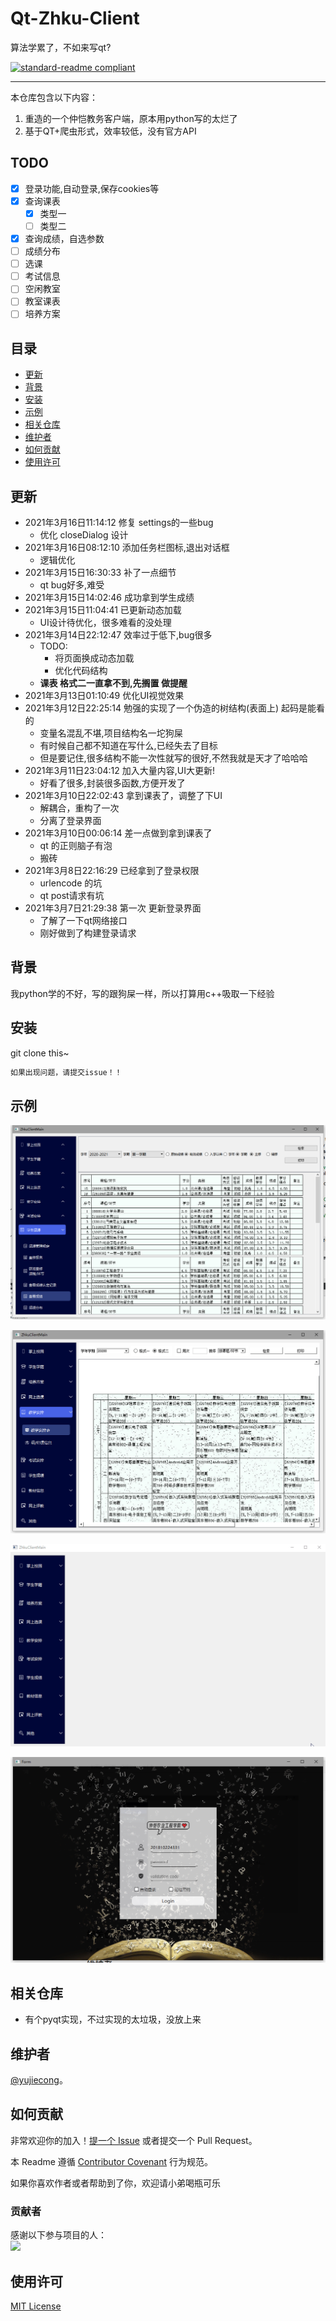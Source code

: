 # Qt-Zhku-Client

算法学累了，不如来写qt?

[![standard-readme compliant](https://img.shields.io/badge/readme%20style-standard-brightgreen.svg?style=flat-square)](.)

***

本仓库包含以下内容：

1. 重造的一个仲恺教务客户端，原本用python写的太烂了
2. 基于QT+爬虫形式，效率较低，没有官方API

## TODO

- [x] 登录功能,自动登录,保存cookies等
- [x] 查询课表
    - [x] 类型一
    - [ ] 类型二
- [x] 查询成绩，自选参数
- [ ] 成绩分布
- [ ] 选课
- [ ] 考试信息
- [ ] 空闲教室
- [ ] 教室课表
- [ ] 培养方案

## 目录

- [更新](#更新)
- [背景](#背景)
- [安装](#安装)
- [示例](#示例)
- [相关仓库](#相关仓库)
- [维护者](#维护者)
- [如何贡献](#如何贡献) 
- [使用许可](#使用许可)

## 更新
- 2021年3月16日11:14:12 修复 settings的一些bug
    - 优化 closeDialog 设计
- 2021年3月16日08:12:10 添加任务栏图标,退出对话框
    - 逻辑优化
- 2021年3月15日16:30:33 补了一点细节
    - qt bug好多,难受
- 2021年3月15日14:02:46 成功拿到学生成绩
- 2021年3月15日11:04:41 已更新动态加载
    - UI设计待优化，很多难看的没处理
- 2021年3月14日22:12:47 效率过于低下,bug很多
    - TODO:
        - 将页面换成动态加载
        - 优化代码结构
    - **课表 格式二一直拿不到,先搁置 做提醒**
- 2021年3月13日01:10:49 优化UI视觉效果
- 2021年3月12日22:25:14 勉强的实现了一个伪造的树结构(表面上) 起码是能看的
    - 变量名混乱不堪,项目结构名一坨狗屎
    - 有时候自己都不知道在写什么,已经失去了目标
    - 但是要记住,很多结构不能一次性就写的很好,不然我就是天才了哈哈哈
- 2021年3月11日23:04:12 加入大量内容,UI大更新!
    - 好看了很多,封装很多函数,方便开发了
- 2021年3月10日22:02:43 拿到课表了，调整了下UI
    - 解耦合，重构了一次
    - 分离了登录界面
- 2021年3月10日00:06:14 差一点做到拿到课表了
    - qt 的正则脑子有泡
    - 搬砖
- 2021年3月8日22:16:29 已经拿到了登录权限
    - urlencode 的坑
    - qt post请求有坑
- 2021年3月7日21:29:38 第一次 更新登录界面
    - 了解了一下qt网络接口
    - 刚好做到了构建登录请求

## 背景

我python学的不好，写的跟狗屎一样，所以打算用c++吸取一下经验

## 安装

git clone this~

```sh
如果出现问题，请提交issue！！
```

## 示例

![1615788163233](README.assets/1615788163233.png)

![1615728848770](README.assets/1615728848770.png)

![ggg](README.assets/ggg-1615559089220.gif)



![1615476637737](README.assets/1615476637737.png)

## 相关仓库

- 有个pyqt实现，不过实现的太垃圾，没放上来

## 维护者

[@yujiecong](https://github.com/yujiecong)。

## 如何贡献

非常欢迎你的加入！[提一个 Issue](./issues/new) 或者提交一个 Pull Request。

本 Readme 遵循 [Contributor Covenant](http://contributor-covenant.org/version/1/3/0/) 行为规范。

如果你喜欢作者或者帮助到了你，欢迎请小弟喝瓶可乐



### 贡献者

感谢以下参与项目的人：  
<a href="graphs/contributors"><img src="https://avatars2.githubusercontent.com/u/44287052?s=60&amp;v=4" /></a>

## 使用许可

[MIT License](./blob/master/LICENSE)